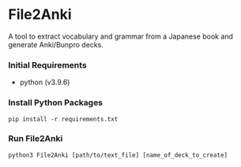 # File2Anki
A tool to extract vocabulary and grammar from a Japanese book and generate Anki/Bunpro decks.

### Initial Requirements
- python (v3.9.6)

### Install Python Packages
```
pip install -r requirements.txt
```
### Run File2Anki
```
python3 File2Anki [path/to/text_file] [name_of_deck_to_create]
```